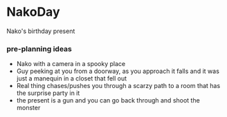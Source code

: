 # NakoDay
Nako's birthday present

### pre-planning ideas
- Nako with a camera in a spooky place
- Guy peeking at you from a doorway, as you approach it falls and it was just a manequin in a closet that fell out
- Real thing chases/pushes you through a scarzy path to a room that has the surprise party in it
- the present is a gun and you can go back through and shoot the monster
